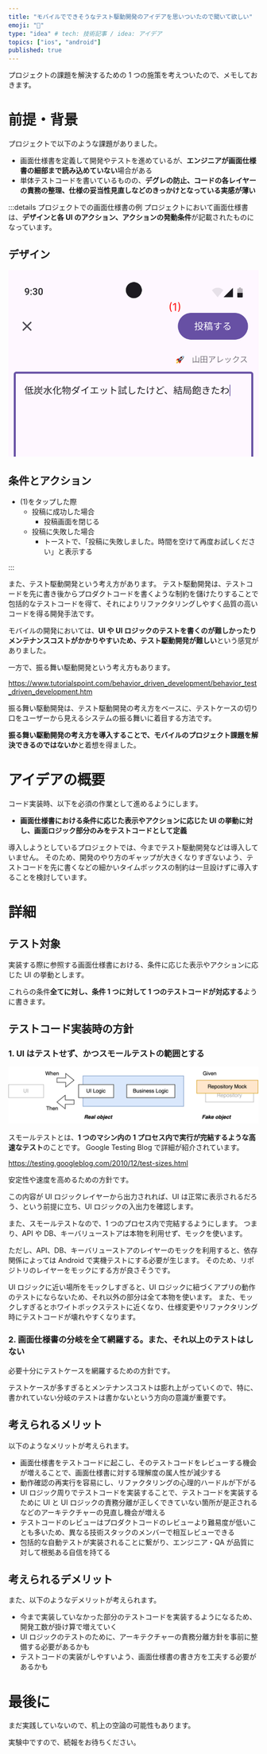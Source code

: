 ```yaml
---
title: "モバイルでできそうなテスト駆動開発のアイデアを思いついたので聞いて欲しい"
emoji: "🌟"
type: "idea" # tech: 技術記事 / idea: アイデア
topics: ["ios", "android"]
published: true
---
```


プロジェクトの課題を解決するための 1 つの施策を考えついたので、メモしておきます。

# 前提・背景

プロジェクトで以下のような課題がありました。

- 画面仕様書を定義して開発やテストを進めているが、**エンジニアが画面仕様書の細部まで読み込めていない**場合がある
- 単体テストコードを書いているものの、**デグレの防止、コードの各レイヤーの責務の整理、仕様の妥当性見直しなどのきっかけとなっている実感が薄い**

:::details プロジェクトでの画面仕様書の例
プロジェクトにおいて画面仕様書は、**デザインと各 UI のアクション、アクションの発動条件**が記載されたものになっています。

## デザイン

![](/images/mobile-ui-logic-behavior-driven-development/screen-spec-image.png)

## 条件とアクション

- (1)をタップした際
  - 投稿に成功した場合
    - 投稿画面を閉じる
  - 投稿に失敗した場合
    - トーストで、「投稿に失敗しました。時間を空けて再度お試しください」と表示する

:::

また、テスト駆動開発という考え方があります。
テスト駆動開発は、テストコードを先に書き後からプロダクトコードを書くような制約を儲けたりすることで包括的なテストコードを得て、それによりリファクタリングしやすく品質の高いコードを得る開発手法です。

モバイルの開発においては、**UI や UI ロジックのテストを書くのが難しかったりメンテナンスコストがかかりやすいため、テスト駆動開発が難しい**という感覚がありました。

一方で、振る舞い駆動開発という考え方もあります。

https://www.tutorialspoint.com/behavior_driven_development/behavior_test_driven_development.htm

振る舞い駆動開発は、テスト駆動開発の考え方をベースに、テストケースの切り口をユーザーから見えるシステムの振る舞いに着目する方法です。

**振る舞い駆動開発の考え方を導入することで、モバイルのプロジェクト課題を解決できるのではないか**と着想を得ました。

# アイデアの概要

コード実装時、以下を必須の作業として進めるようにします。

- **画面仕様書における条件に応じた表示やアクションに応じた UI の挙動に対し、画面ロジック部分のみをテストコードとして定義**

導入しようとしているプロジェクトでは、今までテスト駆動開発などは導入していません。
そのため、開発のやり方のギャップが大きくなりすぎないよう、テストコードを先に書くなどの細かいタイムボックスの制約は一旦設けずに導入することを検討しています。

# 詳細

## テスト対象

実装する際に参照する画面仕様書における、条件に応じた表示やアクションに応じた UI の挙動とします。

これらの条件**全てに対し、条件 1 つに対して 1 つのテストコードが対応する**ように書きます。

## テストコード実装時の方針

### 1. UI はテストせず、かつスモールテストの範囲とする

![](/images/mobile-ui-logic-behavior-driven-development/testing-layers.png)

スモールテストとは、**1 つのマシン内の 1 プロセス内で実行が完結するような高速なテスト**のことです。
Google Testing Blog で詳細が紹介されています。

https://testing.googleblog.com/2010/12/test-sizes.html

安定性や速度を高めるための方針です。

この内容が UI ロジックレイヤーから出力されれば、UI は正常に表示されるだろう、という前提に立ち、UI ロジックの入出力を確認します。

また、スモールテストなので、1 つのプロセス内で完結するようにします。
つまり、API や DB、キーバリューストアは本物を利用せず、モックを使います。

ただし、API、DB、キーバリューストアのレイヤーのモックを利用すると、依存関係によっては Android で実機テストにする必要が生じます。
そのため、リポジトリのレイヤーをモックにする方が良さそうです。

UI ロジックに近い場所をモックしすぎると、UI ロジックに紐づくアプリの動作のテストにならないため、それ以外の部分は全て本物を使います。
また、モックしすぎるとホワイトボックステストに近くなり、仕様変更やリファクタリング時にテストコードが壊れやすくなります。

### 2. 画面仕様書の分岐を全て網羅する。また、それ以上のテストはしない

必要十分にテストケースを網羅するための方針です。

テストケースが多すぎるとメンテナンスコストは膨れ上がっていくので、特に、書かれていない分岐のテストは書かないという方向の意識が重要です。

## 考えられるメリット

以下のようなメリットが考えられます。

- 画面仕様書をテストコードに起こし、そのテストコードをレビューする機会が増えることで、画面仕様書に対する理解度の属人性が減少する
- 動作確認の再実行を容易にし、リファクタリングの心理的ハードルが下がる
- UI ロジック周りでテストコードを実装することで、テストコードを実装するために UI と UI ロジックの責務分離が正しくできていない箇所が是正されるなどのアーキテクチャーの見直し機会が増える
- テストコードのレビューはプロダクトコードのレビューより難易度が低いことも多いため、異なる技術スタックのメンバーで相互レビューできる
- 包括的な自動テストが実装されることに繋がり、エンジニア・QA が品質に対して根拠ある自信を持てる

## 考えられるデメリット

また、以下のようなデメリットが考えられます。

- 今まで実装していなかった部分のテストコードを実装するようになるため、開発工数が掛け算で増えていく
- UI ロジックのテストのために、アーキテクチャーの責務分離方針を事前に整備する必要があるかも
- テストコードの実装がしやすいよう、画面仕様書の書き方を工夫する必要があるかも

# 最後に

まだ実践していないので、机上の空論の可能性もあります。

実験中ですので、続報をお待ちください。
